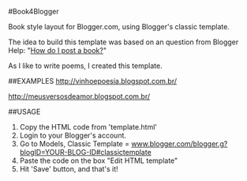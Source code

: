 #Book4Blogger


Book style layout for Blogger.com, using Blogger's classic template.
 
The idea to build this template was based on an question from Blogger Help: "[How do I post a book?](http://support.google.com/blogger/bin/answer.py?hl=en&answer=42323)"

As I like to write poems, I created this template.

##EXAMPLES
http://vinhoepoesia.blogspot.com.br/

http://meusversosdeamor.blogspot.com.br/

##USAGE
1. Copy the HTML code from 'template.html'
2. Login to your Blogger's account.
3. Go to Models, Classic Template = www.blogger.com/blogger.g?blogID=YOUR-BLOG-ID#classictemplate
4. Paste the code on the box "Edit HTML template"
5. Hit 'Save' button, and that's it!

